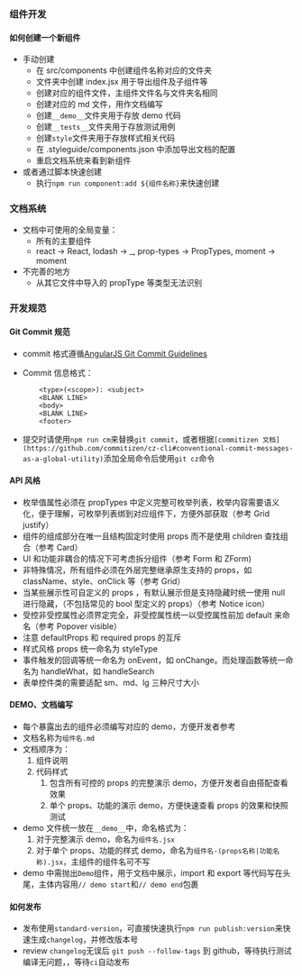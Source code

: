 ### 组件开发

#### 如何创建一个新组件

-   手动创建
    -   在 src/components 中创建组件名称对应的文件夹
    -   文件夹中创建 index.jsx 用于导出组件及子组件等
    -   创建对应的组件文件，主组件文件名与文件夹名相同
    -   创建对应的 md 文件，用作文档编写
    -   创建`__demo__`文件夹用于存放 demo 代码
    -   创建`__tests__`文件夹用于存放测试用例
    -   创建`style`文件夹用于存放样式相关代码
    -   在 .styleguide/components.json 中添加导出文档的配置
    -   重启文档系统来看到新组件
-   或者通过脚本快速创建
    -   执行`npm run component:add ${组件名称}`来快速创建

### 文档系统

-   文档中可使用的全局变量：
    -   所有的主要组件
    -   react -> React, lodash -> \_, prop-types -> PropTypes, moment -> moment
-   不完善的地方
    -   从其它文件中导入的 propType 等类型无法识别

### 开发规范

#### Git Commit 规范

-   commit 格式遵循[AngularJS Git Commit Guidelines](https://github.com/angular/angular.js/blob/master/DEVELOPERS.md#commits)
-   Commit 信息格式：

    ```vim
        <type>(<scope>): <subject>
        <BLANK LINE>
        <body>
        <BLANK LINE>
        <footer>
    ```

-   提交时请使用`npm run cm`来替换`git commit`，或者根据`[commitizen 文档](https://github.com/commitizen/cz-cli#conventional-commit-messages-as-a-global-utility)`添加全局命令后使用`git cz`命令

#### API 风格

-   枚举值属性必须在 propTypes 中定义完整可枚举列表，枚举内容需要语义化，便于理解，可枚举列表绑到对应组件下，方便外部获取（参考 Grid justify）
-   组件的组成部分在唯一且结构固定时使用 props 而不是使用 children 查找组合（参考 Card）
-   UI 和功能非耦合的情况下可考虑拆分组件（参考 Form 和 ZForm)
-   非特殊情况，所有组件必须在外层完整继承原生支持的 props，如 className、style、onClick 等（参考 Grid）
-   当某些展示性可自定义的 props ，有默认展示但是支持隐藏时统一使用 null 进行隐藏，（不包括常见的 bool 型定义的 props）（参考 Notice icon）
-   受控非受控属性必须界定完全，非受控属性统一以受控属性前加 default 来命名（参考 Popover visible）
-   注意 defaultProps 和 required props 的互斥
-   样式风格 props 统一命名为 styleType
-   事件触发的回调等统一命名为 onEvent，如 onChange。而处理函数等统一命名为 handleWhat，如 handleSearch
-   表单控件类的需要适配 sm、md、lg 三种尺寸大小

#### DEMO、文档编写

-   每个暴露出去的组件必须编写对应的 demo，方便开发者参考
-   文档名称为`组件名.md`
-   文档顺序为：
    1.  组件说明
    2.  代码样式
        1.  包含所有可控的 props 的完整演示 demo，方便开发者自由搭配查看效果
        2.  单个 props、功能的演示 demo，方便快速查看 props 的效果和快照测试
-   demo 文件统一放在`__demo__`中，命名格式为：
    1.  对于完整演示 demo，命名为`组件名.jsx`
    2.  对于单个 props、功能的样式 demo，命名为`组件名-(props名称|功能名称).jsx`，主组件的组件名可不写
-   demo 中需抛出`Demo`组件，用于文档中展示，import 和 export 等代码写在头尾，主体内容用`// demo start`和`// demo end`包裹

#### 如何发布

-   发布使用`standard-version`，可直接快速执行`npm run publish:version`来快速生成`changelog`，并修改版本号
-   review `changelog`无误后 `git push --follow-tags` 到 github，等待执行测试编译无问题，，等待`ci`自动发布
